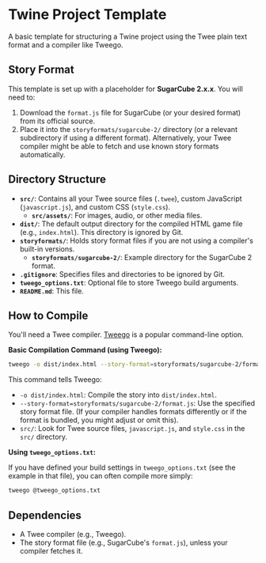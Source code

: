 # Twine Project Template

A basic template for structuring a Twine project using the Twee plain text format and a compiler like Tweego.

## Story Format

This template is set up with a placeholder for **SugarCube 2.x.x**. You will need to:
1. Download the `format.js` file for SugarCube (or your desired format) from its official source.
2. Place it into the `storyformats/sugarcube-2/` directory (or a relevant subdirectory if using a different format).
   Alternatively, your Twee compiler might be able to fetch and use known story formats automatically.

## Directory Structure

- **`src/`**: Contains all your Twee source files (`.twee`), custom JavaScript (`javascript.js`), and custom CSS (`style.css`).
  - **`src/assets/`**: For images, audio, or other media files.
- **`dist/`**: The default output directory for the compiled HTML game file (e.g., `index.html`). This directory is ignored by Git.
- **`storyformats/`**: Holds story format files if you are not using a compiler's built-in versions.
  - **`storyformats/sugarcube-2/`**: Example directory for the SugarCube 2 format.
- **`.gitignore`**: Specifies files and directories to be ignored by Git.
- **`tweego_options.txt`**: Optional file to store Tweego build arguments.
- **`README.md`**: This file.

## How to Compile

You'll need a Twee compiler. [Tweego](https://www.motoslave.net/tweego/) is a popular command-line option.

**Basic Compilation Command (using Tweego):**

```bash
tweego -o dist/index.html --story-format=storyformats/sugarcube-2/format.js src/
```

This command tells Tweego:
- `-o dist/index.html`: Compile the story into `dist/index.html`.
- `--story-format=storyformats/sugarcube-2/format.js`: Use the specified story format file. (If your compiler handles formats differently or if the format is bundled, you might adjust or omit this).
- `src/`: Look for Twee source files, `javascript.js`, and `style.css` in the `src/` directory.

**Using `tweego_options.txt`:**

If you have defined your build settings in `tweego_options.txt` (see the example in that file), you can often compile more simply:

```bash
tweego @tweego_options.txt
```

## Dependencies

- A Twee compiler (e.g., Tweego).
- The story format file (e.g., SugarCube's `format.js`), unless your compiler fetches it.

